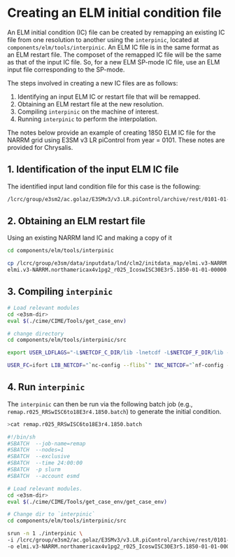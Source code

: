 # Creating an ELM initial condition file

An ELM initial condition (IC) file can be created by remapping an existing IC file from
one resolution to another using the `interpinic`, located at
`components/elm/tools/interpinic`. An ELM IC file is in the same format as an ELM restart file.
The composet of the remapped IC file will be the same as that of the input IC file.
So, for a new ELM SP-mode IC file, use an ELM input file corresponding to the SP-mode.

The steps involved in creating a new IC files are as follows:

1. Identifying an input ELM IC or restart file that will be remapped.
2. Obtaining an ELM restart file at the new resolution.
3. Compiling `interpinic` on the machine of interest.
4. Running `interpinic` to perform the interpolation.

The notes below provide an example of creating 1850 ELM IC file for the NARRM grid using E3SM v3 LR piControl from year = 0101. These notes are provided for Chrysalis.

## 1. Identification of the input ELM IC file

The identified input land condition file for this case is the following:

```bash
/lcrc/group/e3sm2/ac.golaz/E3SMv3/v3.LR.piControl/archive/rest/0101-01-01-00000/v3.LR.piControl.elm.r.0101-01-01-00000.nc
```

## 2. Obtaining an ELM restart file

Using an existing NARRM land IC and making a copy of it

```bash
cd components/elm/tools/interpinic

cp /lcrc/group/e3sm/data/inputdata/lnd/clm2/initdata_map/elmi.v3-NARRM.northamericax4v1pg2_r025_IcoswISC30E3r5.1870-01-01-00000.c20240704.nc \
elmi.v3-NARRM.northamericax4v1pg2_r025_IcoswISC30E3r5.1850-01-01-00000.c`date "+%Y%m%d"`.nc
```

## 3. Compiling `interpinic`

```bash
# Load relevant modules
cd <e3sm-dir>
eval $(./cime/CIME/Tools/get_case_env)

# change directory
cd components/elm/tools/interpinic/src

export USER_LDFLAGS="-L$NETCDF_C_DIR/lib -lnetcdf -L$NETCDF_F_DIR/lib -lnetcdff  -L$HDF5_DIR/lib -lhdf5"

USER_FC=ifort LIB_NETCDF="`nc-config --flibs`" INC_NETCDF="`nf-config --includedir`" make VERBOSE=1
```

## 4. Run `interpinic`

The `interpinic` can then be run via the following batch job (e.g., `remap.r025_RRSwISC6to18E3r4.1850.batch`) to generate the initial condition.

```bash
>cat remap.r025_RRSwISC6to18E3r4.1850.batch

#!/bin/sh
#SBATCH  --job-name=remap
#SBATCH  --nodes=1
#SBATCH  --exclusive
#SBATCH  --time 24:00:00
#SBATCH  -p slurm
#SBATCH  --account esmd

# Load relevant modules.
cd <e3sm-dir>
eval $(./cime/CIME/Tools/get_case_env/get_case_env)

# Change dir to `interpinic`
cd components/elm/tools/interpinic/src

srun -n 1 ./interpinic \
-i /lcrc/group/e3sm2/ac.golaz/E3SMv3/v3.LR.piControl/archive/rest/0101-01-01-00000/v3.LR.piControl.elm.r.0101-01-01-00000.nc \
-o elmi.v3-NARRM.northamericax4v1pg2_r025_IcoswISC30E3r5.1850-01-01-00000.c20240903.nc
```
